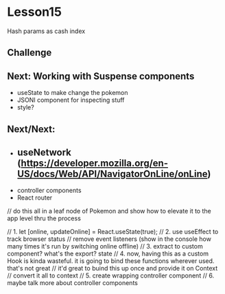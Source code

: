 # Lesson15

Hash params as cash index

## Challenge

## Next: Working with Suspense components

- useState to make change the pokemon
- JSONI component for inspecting stuff
- style?

## Next/Next:

- ## useNetwork (https://developer.mozilla.org/en-US/docs/Web/API/NavigatorOnLine/onLine)
- controller components
- React router

// do this all in a leaf node of Pokemon and show how to elevate it to the app level thru the process

// 1. let [online, updateOnline] = React.useState(true);
// 2. use useEffect to track browser status
// remove event listeners (show in the console how many times it's run by switching online offline)
// 3. extract to custom component? what's the export? state
// 4. now, having this as a custom Hook is kinda wasteful. it is going to bind these functions wherever used. that's not great
// it'd great to buind this up once and provide it on Context
// convert it all to context
// 5. create wrapping controller component
// 6. maybe talk more about controller components
